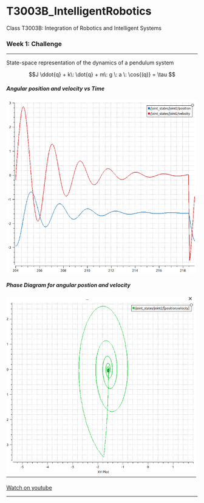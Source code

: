 # T3003B_IntelligentRobotics
Class T3003B: Integration of Robotics and Intelligent Systems

### Week 1: Challenge

---
State-space representation of the dynamics of a pendulum system
```math
J \ddot{q} + k\: \dot{q} + m\: g \: a \: \cos{(q)} = \tau

```
##### Angular position and velocity vs Time
<img src="https://github.com/edgarcancinoe/T3003B_IntelligentRobotics/blob/main/Week1Challenge/visuals/q_qdot_vs_time.png" width="500">

##### Phase Diagram for angular postion and velocity
<img src="https://github.com/edgarcancinoe/T3003B_IntelligentRobotics/blob/main/Week1Challenge/visuals/phase_diagram.png" width="500">

<a href="https://youtu.be/bWifFmhGT0s">Watch on youtube<a/>

---
